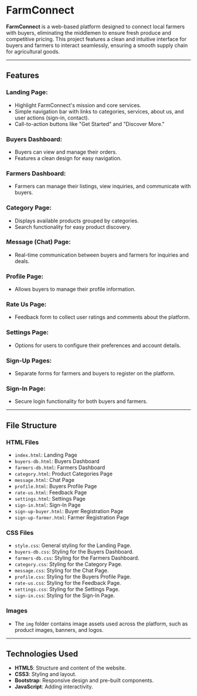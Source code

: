 # **FarmConnect**

**FarmConnect** is a web-based platform designed to connect local farmers with buyers, eliminating the middlemen to ensure fresh produce and competitive pricing. This project features a clean and intuitive interface for buyers and farmers to interact seamlessly, ensuring a smooth supply chain for agricultural goods.

---

## **Features**

### **Landing Page:**
- Highlight FarmConnect's mission and core services.
- Simple navigation bar with links to categories, services, about us, and user actions (sign-in, contact).
- Call-to-action buttons like "Get Started" and "Discover More."

### **Buyers Dashboard:**
- Buyers can view and manage their orders.
- Features a clean design for easy navigation.

### **Farmers Dashboard:**
- Farmers can manage their listings, view inquiries, and communicate with buyers.

### **Category Page:**
- Displays available products grouped by categories.
- Search functionality for easy product discovery.

### **Message (Chat) Page:**
- Real-time communication between buyers and farmers for inquiries and deals.

### **Profile Page:**
- Allows buyers to manage their profile information.

### **Rate Us Page:**
- Feedback form to collect user ratings and comments about the platform.

### **Settings Page:**
- Options for users to configure their preferences and account details.

### **Sign-Up Pages:**
- Separate forms for farmers and buyers to register on the platform.

### **Sign-In Page:**
- Secure login functionality for both buyers and farmers.

---

## **File Structure**

### **HTML Files**
- `index.html`: Landing Page
- `buyers-db.html`: Buyers Dashboard
- `farmers-db.html`: Farmers Dashboard
- `category.html`: Product Categories Page
- `message.html`: Chat Page
- `profile.html`: Buyers Profile Page
- `rate-us.html`: Feedback Page
- `settings.html`: Settings Page
- `sign-in.html`: Sign-In Page
- `sign-up-buyer.html`: Buyer Registration Page
- `sign-up-farmer.html`: Farmer Registration Page

### **CSS Files**
- `style.css`: General styling for the Landing Page.
- `buyers-db.css`: Styling for the Buyers Dashboard.
- `farmers-db.css`: Styling for the Farmers Dashboard.
- `category.css`: Styling for the Category Page.
- `message.css`: Styling for the Chat Page.
- `profile.css`: Styling for the Buyers Profile Page.
- `rate-us.css`: Styling for the Feedback Page.
- `settings.css`: Styling for the Settings Page.
- `sign-in.css`: Styling for the Sign-In Page.

### **Images**
- The `img` folder contains image assets used across the platform, such as product images, banners, and logos.

---

## **Technologies Used**
- **HTML5**: Structure and content of the website.
- **CSS3**: Styling and layout.
- **Bootstrap**: Responsive design and pre-built components.
- **JavaScript**: Adding interactivity.
